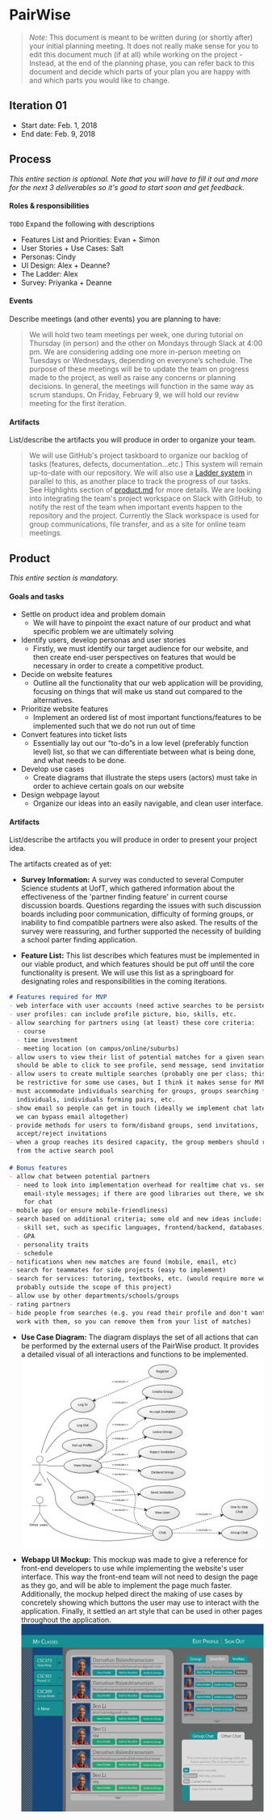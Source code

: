 # PairWise

 > _Note:_ This document is meant to be written during (or shortly after) your initial planning meeting.
 > It does not really make sense for you to edit this document much (if at all) while working on the project - Instead, at the end of the planning phase, you can refer back to this document and decide which parts of your plan you are happy with and which parts you would like to change.


## Iteration 01

 * Start date: Feb. 1, 2018
 * End date: Feb. 9, 2018

## Process

_This entire section is optional. Note that you will have to fill it out and more for the next 3 deliverables so it's good to start soon and get feedback._

#### Roles & responsibilities

  `TODO` Expand the following with descriptions

  * Features List and Priorities: Evan + Simon
  * User Stories + Use Cases: Salt
  * Personas: Cindy
  * UI Design: Alex + Deanne?
  * The Ladder: Alex
  * Survey: Priyanka + Deanne

#### Events

Describe meetings (and other events) you are planning to have:

  > We will hold two team meetings per week, one during tutorial on Thursday (in person) and the other on Mondays through Slack at 4:00 pm. We are considering adding one more in-person meeting on Tuesdays or Wednesdays, depending on everyone’s schedule. The purpose of these meetings will be to update the team on progress made to the project, as well as raise any concerns or planning decisions. In general, the meetings will function in the same way as scrum standups.
  > On Friday, February 9, we will hold our review meeting for the first iteration.

#### Artifacts

List/describe the artifacts you will produce in order to organize your team.

  > We will use GitHub's project taskboard to organize our backlog of tasks (features, defects, documentation...etc.) This system will remain up-to-date with our repository. We will also use a [Ladder system](https://docs.google.com/document/d/1QSICkmNKqWTZWZ_YjbdnL1I6kxU0awre4iaVYLc47ds) in parallel to this, as another place to track the progress of our tasks. See Highlights section of [product.md](./product.md) for more details.
  > We are looking into integrating the team's project workspace on Slack with GitHub, to notify the rest of the team when important events happen to the repository and the project. Currently the Slack workspace is used for group communications, file transfer, and as a site for online team meetings.

## Product

_This entire section is mandatory._

#### Goals and tasks
  * Settle on product idea and problem domain
    * We will have to pinpoint the exact nature of our product and what specific problem we are ultimately solving
  * Identify users, develop personas and user stories
	* Firstly, we must identify our target audience for our website, and then create end-user perspectives on features that would be necessary in order to create a competitive product.
  * Decide on website features
	* Outline all the functionality that our web application will be providing, focusing on things that will make us stand out compared to the alternatives.
  * Prioritize website features
	* Implement an ordered list of most important functions/features to be implemented such that we do not run out of time
  * Convert features into ticket lists
	* Essentially lay out our “to-do”s in a low level (preferably function level) list, so that we can differentiate between what is being done, and what needs to be done.
  * Develop use cases
	* Create diagrams that illustrate the steps users (actors) must take in order to achieve certain goals on our website
  * Design webpage layout
	* Organize our ideas into an easily navigable, and clean user interface. 

#### Artifacts

List/describe the artifacts you will produce in order to present your project idea.

The artifacts created as of yet:

* **Survey Information:** A survey was conducted to several Computer Science students at UofT, which gathered information about the effectiveness of the 'partner finding feature' in current course discussion boards. Questions regarding the issues with such discussion boards including poor communication, difficulty of forming groups, or inability to find compatible partners were also asked. The results of the survey were reassuring, and further supported the necessity of building a school parter finding application.

* **Feature List:** This list describes which features must be implemented in
  our viable product, and which features should be put off until the core
  functionality is present. We will use this list as a springboard for
  designating roles and responsibilities in the coming iterations.

```markdown
# Features required for MVP
- web interface with user accounts (need active searches to be persistent)
- user profiles: can include profile picture, bio, skills, etc.
- allow searching for partners using (at least) these core criteria:
  - course
  - time investment
  - meeting location (on campus/online/suburbs)
- allow users to view their list of potential matches for a given search;
  should be able to click to see profile, send message, send invitation, etc.
- allow users to create multiple searches (probably one per class; this might
  be restrictive for some use cases, but I think it makes sense for MVP)
- must accommodate individuals searching for groups, groups searching for
  individuals, individuals forming pairs, etc.
- show email so people can get in touch (ideally we implement chat later so
  we can bypass email altogether)
- provide methods for users to form/disband groups, send invitations,
  accept/reject invitations
- when a group reaches its desired capacity, the group members should removed
  from the active search pool

# Bonus features
- allow chat between potential partners
  - need to look into implementation overhead for realtime chat vs. sending
    email-style messages; if there are good libraries out there, we should aim
    for chat
- mobile app (or ensure mobile-friendliness)
- search based on additional criteria; some old and new ideas include:
  - skill set, such as specific languages, frontend/backend, databases, etc
  - GPA
  - personality traits
  - schedule
- notifications when new matches are found (mobile, email, etc)
- search for teammates for side projects (easy to implement)
- search for services: tutoring, textbooks, etc. (would require more work;
  probably outside the scope of this project)
- allow use by other departments/schools/groups
- rating partners
- hide people from searches (e.g. you read their profile and don't want to
  work with them, so you can remove them from your list of matches)
```

  * **Use Case Diagram:** The diagram displays the set of all actions that can be performed by the external users of the PairWise product. It provides a detailed visual of all interactions and functions to be implemented.
  ![use case diagram](../img_src/use_case_diagram.png)

  * **Webapp UI Mockup:** This mockup was made to give a reference for front-end developers to use while implementing the website's user interface. This way the front-end team will not need to design the page as they go, and will be able to implement the page much faster. Additionally, the mockup helped direct the making of use cases by concretely showing which buttons the user may use to interact with the application. Finally, it settled an art style that can be used in other pages throughout the application.
  ![main webpage mockup](../img_src/PairWise_Main_Webpage_Mockup.png)